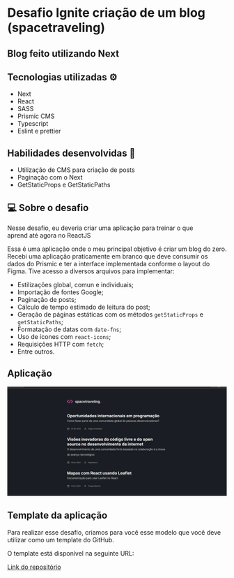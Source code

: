 # Desafio Ignite criação de um blog (spacetraveling)

## Blog feito utilizando Next

## Tecnologias utilizadas ⚙️
- Next
- React
- SASS
- Prismic CMS
- Typescript
- Eslint e prettier

## Habilidades desenvolvidas 🚀
- Utilização de CMS para criação de posts
- Paginação com o Next
- GetStaticProps e GetStaticPaths

## 💻 Sobre o desafio

Nesse desafio, eu deveria criar uma aplicação para treinar o que aprend até agora no ReactJS

Essa é uma aplicação onde o meu principal objetivo é criar um blog do zero. Recebi uma aplicação praticamente em branco que deve consumir os dados do Prismic e ter a interface implementada conforme o layout do Figma. Tive acesso a diversos arquivos para implementar:

- Estilizações global, comun e individuais;
- Importação de fontes Google;
- Paginação de posts;
- Cálculo de tempo estimado de leitura do post;
- Geração de páginas estáticas com os métodos `getStaticProps` e `getStaticPaths`;
- Formatação de datas com `date-fns`;
- Uso de ícones com `react-icons`;
- Requisições HTTP com `fetch`;
- Entre outros.

## Aplicação

![Foto da aplicação](./spacetraveling.png)

## Template da aplicação

Para realizar esse desafio, criamos para você esse modelo que você deve utilizar como um template do GitHub.

O template está disponível na seguinte URL:

<a href="https://github.com/rocketseat-education/ignite-template-reactjs-criando-um-projeto-do-zero" target="_blank">Link do repositório</a>
